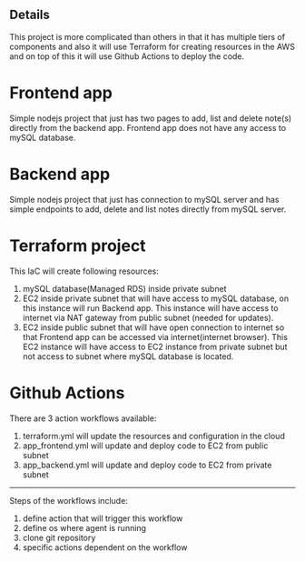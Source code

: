 ## Details
This project is more complicated than others in that it has multiple tiers of components and also it will use Terraform for creating resources in the AWS and on top of this it will use Github Actions to deploy the code.
# Frontend app
Simple nodejs project that just has two pages to add, list and delete note(s) directly from the backend app. Frontend app does not have any access to mySQL database.
# Backend app
Simple nodejs project that just has connection to mySQL server and has simple endpoints to add, delete and list notes directly from mySQL server.
# Terraform project
This IaC will create following resources:
1) mySQL database(Managed RDS) inside private subnet
2) EC2 inside private subnet that will have access to mySQL database, on this instance will run Backend app. This instance will have access to internet via NAT gateway from public subnet (needed for updates).
3) EC2 inside public subnet that will have open connection to internet so that Frontend app can be accessed via internet(internet browser). This EC2 instance will have access to EC2 instance from private subnet but not access to subnet where mySQL database is located.
# Github Actions
There are 3 action workflows available:
1) terraform.yml will update the resources and configuration in the cloud
2) app_frontend.yml will update and deploy code to EC2 from public subnet
3) app_backend.yml will update and deploy code to EC2 from private subnet
----------------------------------------------------------------
Steps of the workflows include:
1) define action that will trigger this workflow
2) define os where agent is running
3) clone git repository
4) specific actions dependent on the workflow

